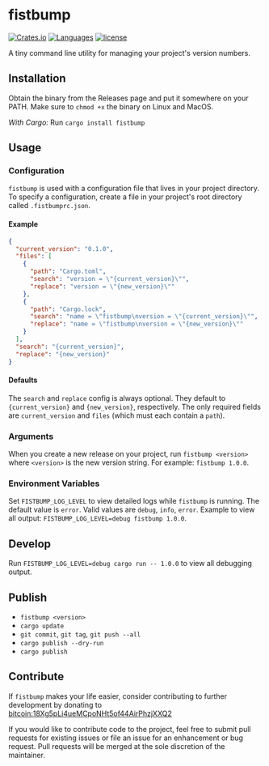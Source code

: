 # fistbump

[![Crates.io](https://img.shields.io/crates/v/fistbump.svg)](https://crates.io/crates/fistbump)
[![Languages](https://img.shields.io/badge/languages-Rust-red.svg)]()
[![license](http://img.shields.io/badge/license-MIT-blue.svg)](https://github.com/chrisshiplet/fistbump/blob/master/LICENSE)

A tiny command line utility for managing your project's version numbers.

## Installation

Obtain the binary from the Releases page and put it somewhere on your PATH. Make sure to `chmod +x` the binary on Linux and MacOS.

_With Cargo:_ Run `cargo install fistbump`

## Usage

### Configuration

`fistbump` is used with a configuration file that lives in your project directory. To specify a configuration, create a file in your project's root directory called `.fistbumprc.json`.

#### Example

```json
{
  "current_version": "0.1.0",
  "files": [
    {
      "path": "Cargo.toml",
      "search": "version = \"{current_version}\"",
      "replace": "version = \"{new_version}\""
    },
    {
      "path": "Cargo.lock",
      "search": "name = \"fistbump\nversion = \"{current_version}\"",
      "replace": "name = \"fistbump\nversion = \"{new_version}\""
    }
  ],
  "search": "{current_version}",
  "replace": "{new_version}"
}
```

#### Defaults

The `search` and `replace` config is always optional. They default to `{current_version}` and `{new_version}`, respectively. The only required fields are `current_version` and `files` (which must each contain a `path`).

### Arguments

When you create a new release on your project, run `fistbump <version>` where `<version>` is the new version string. For example: `fistbump 1.0.0`.

### Environment Variables

Set `FISTBUMP_LOG_LEVEL` to view detailed logs while `fistbump` is running. The default value is `error`. Valid values are `debug`, `info`, `error`. Example to view all output: `FISTBUMP_LOG_LEVEL=debug fistbump 1.0.0`.

## Develop

Run `FISTBUMP_LOG_LEVEL=debug cargo run -- 1.0.0` to view all debugging output.

## Publish

- `fistbump <version>`
- `cargo update`
- `git commit`, `git tag`, `git push --all`
- `cargo publish --dry-run`
- `cargo publish`

## Contribute

If `fistbump` makes your life easier, consider contributing to further development by donating to [bitcoin:18Xg5pLi4ueMCpoNHt5of44AirPhzjXXQ2](bitcoin:18Xg5pLi4ueMCpoNHt5of44AirPhzjXXQ2)

If you would like to contribute code to the project, feel free to submit pull requests for existing issues or file an issue for an enhancement or bug request. Pull requests will be merged at the sole discretion of the maintainer.
